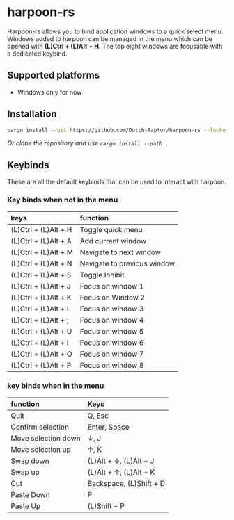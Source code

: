 # harpoon-rs

Harpoon-rs allows you to bind application windows to a quick select menu.
Windows added to harpoon can be managed in the menu which can be opened with **(L)Ctrl + (L)Alt + H**.
The top eight windows are focusable with a dedicated keybind.

## Supported platforms

- Windows only for now

## Installation

```sh
cargo install --git https://github.com/Dutch-Raptor/harpoon-rs --locked harpoon-rs
```

_Or clone the repository and use `cargo install --path .`_

## Keybinds

These are all the default keybinds that can be used to interact with harpoon.

### Key binds when not in the menu 

|keys   |function   |
|:---   |:---   |
| (L)Ctrl + (L)Alt + H | Toggle quick menu |
| (L)Ctrl + (L)Alt + A | Add current window |
| (L)Ctrl + (L)Alt + M | Navigate to next window |
| (L)Ctrl + (L)Alt + N | Navigate to previous window |
| (L)Ctrl + (L)Alt + S | Toggle Inhibit |
| (L)Ctrl + (L)Alt + J | Focus on window 1 |
| (L)Ctrl + (L)Alt + K | Focus on Window 2 |
| (L)Ctrl + (L)Alt + L | Focus on window 3 |
| (L)Ctrl + (L)Alt + ; | Focus on window 4 |
| (L)Ctrl + (L)Alt + U | Focus on window 5 |
| (L)Ctrl + (L)Alt + I | Focus on window 6 |
| (L)Ctrl + (L)Alt + O | Focus on window 7 |
| (L)Ctrl + (L)Alt + P | Focus on window 8 |

### key binds when in the menu

|function   | Keys  |
|:---   |:---   |
| Quit | Q, Esc |
| Confirm selection | Enter, Space |
| Move selection down | &darr;, J |
| Move selection up | &uarr;, K |
| Swap down | (L)Alt + &darr;, (L)Alt + J |
| Swap up | (L)Alt + &uarr;, (L)Alt + K |
| Cut | Backspace, (L)Shift + D |
| Paste Down | P |
| Paste Up | (L)Shift + P |